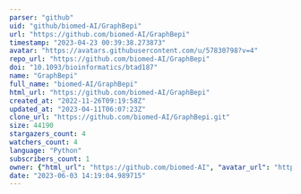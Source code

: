```yaml
---
parser: "github"
uid: "github/biomed-AI/GraphBepi"
url: "https://github.com/biomed-AI/GraphBepi"
timestamp: "2023-04-23 00:39:38.273873"
avatar: "https://avatars.githubusercontent.com/u/57830798?v=4"
repo_url: "https://github.com/biomed-AI/GraphBepi"
doi: "10.1093/bioinformatics/btad187"
name: "GraphBepi"
full_name: "biomed-AI/GraphBepi"
html_url: "https://github.com/biomed-AI/GraphBepi"
created_at: "2022-11-26T09:19:58Z"
updated_at: "2023-04-11T06:07:23Z"
clone_url: "https://github.com/biomed-AI/GraphBepi.git"
size: 44190
stargazers_count: 4
watchers_count: 4
language: "Python"
subscribers_count: 1
owner: {"html_url": "https://github.com/biomed-AI", "avatar_url": "https://avatars.githubusercontent.com/u/57830798?v=4", "login": "biomed-AI", "type": "Organization"}
date: "2023-06-03 14:19:04.989715"
---
```

